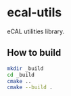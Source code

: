 # ecal-utils

eCAL utilities library.

## How to build

```bash
mkdir _build
cd _build
cmake ..
cmake --build .
```

